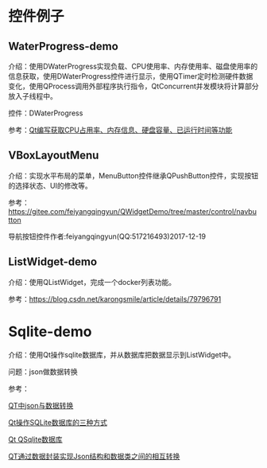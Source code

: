 # 控件例子

## WaterProgress-demo

介绍：使用DWaterProgress实现负载、CPU使用率、内存使用率、磁盘使用率的信息获取，使用DWaterProgress控件进行显示，使用QTimer定时检测硬件数据变化，使用QProcess调用外部程序执行指令，QtConcurrent并发模块将计算部分放入子线程中。

控件：DWaterProgress

参考：[Qt编写获取CPU占用率、内存信息、硬盘容量、已运行时间等功能](http://www.qtcn.org/bbs/read-htm-tid-60613.html)

## VBoxLayoutMenu

介绍：实现水平布局的菜单，MenuButton控件继承QPushButton控件，实现按钮的选择状态、UI的修改等。

参考：https://gitee.com/feiyangqingyun/QWidgetDemo/tree/master/control/navbutton

导航按钮控件作者:feiyangqingyun(QQ:517216493)2017-12-19

## ListWidget-demo

介绍：使用QListWidget，完成一个docker列表功能。

参考：https://blog.csdn.net/karongsmile/article/details/79796791

# Sqlite-demo

介绍：使用Qt操作sqlite数据库，并从数据库把数据显示到ListWidget中。

问题：json做数据转换

参考：

[QT中json与数据转换](https://blog.csdn.net/dimake/article/details/127226106)

[Qt操作SQLite数据库的三种方式](https://blog.csdn.net/fuhanghang/article/details/124456862)

[Qt QSqlite数据库](https://blog.csdn.net/kchmmd/article/details/122625874)

[QT通过数据封装实现Json结构和数据类之间的相互转换](https://blog.csdn.net/Cappuccino_jay/article/details/126604433?spm=1001.2101.3001.6650.2&utm_medium=distribute.pc_relevant.none-task-blog-2%7Edefault%7EYuanLiJiHua%7EPosition-2-126604433-blog-127226106.pc_relevant_3mothn_strategy_recovery&depth_1-utm_source=distribute.pc_relevant.none-task-blog-2%7Edefault%7EYuanLiJiHua%7EPosition-2-126604433-blog-127226106.pc_relevant_3mothn_strategy_recovery&utm_relevant_index=3)
